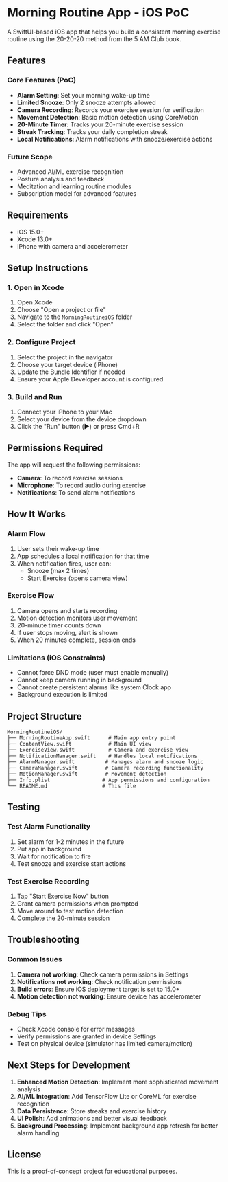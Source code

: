 # Morning Routine App - iOS PoC

A SwiftUI-based iOS app that helps you build a consistent morning exercise routine using the 20-20-20 method from the 5 AM Club book.

## Features

### Core Features (PoC)
- **Alarm Setting**: Set your morning wake-up time
- **Limited Snooze**: Only 2 snooze attempts allowed
- **Camera Recording**: Records your exercise session for verification
- **Movement Detection**: Basic motion detection using CoreMotion
- **20-Minute Timer**: Tracks your 20-minute exercise session
- **Streak Tracking**: Tracks your daily completion streak
- **Local Notifications**: Alarm notifications with snooze/exercise actions

### Future Scope
- Advanced AI/ML exercise recognition
- Posture analysis and feedback
- Meditation and learning routine modules
- Subscription model for advanced features

## Requirements

- iOS 15.0+
- Xcode 13.0+
- iPhone with camera and accelerometer

## Setup Instructions

### 1. Open in Xcode
1. Open Xcode
2. Choose "Open a project or file"
3. Navigate to the `MorningRoutineiOS` folder
4. Select the folder and click "Open"

### 2. Configure Project
1. Select the project in the navigator
2. Choose your target device (iPhone)
3. Update the Bundle Identifier if needed
4. Ensure your Apple Developer account is configured

### 3. Build and Run
1. Connect your iPhone to your Mac
2. Select your device from the device dropdown
3. Click the "Run" button (▶️) or press Cmd+R

## Permissions Required

The app will request the following permissions:
- **Camera**: To record exercise sessions
- **Microphone**: To record audio during exercise
- **Notifications**: To send alarm notifications

## How It Works

### Alarm Flow
1. User sets their wake-up time
2. App schedules a local notification for that time
3. When notification fires, user can:
   - Snooze (max 2 times)
   - Start Exercise (opens camera view)

### Exercise Flow
1. Camera opens and starts recording
2. Motion detection monitors user movement
3. 20-minute timer counts down
4. If user stops moving, alert is shown
5. When 20 minutes complete, session ends

### Limitations (iOS Constraints)
- Cannot force DND mode (user must enable manually)
- Cannot keep camera running in background
- Cannot create persistent alarms like system Clock app
- Background execution is limited

## Project Structure

```
MorningRoutineiOS/
├── MorningRoutineApp.swift      # Main app entry point
├── ContentView.swift            # Main UI view
├── ExerciseView.swift           # Camera and exercise view
├── NotificationManager.swift    # Handles local notifications
├── AlarmManager.swift          # Manages alarm and snooze logic
├── CameraManager.swift         # Camera recording functionality
├── MotionManager.swift         # Movement detection
├── Info.plist                 # App permissions and configuration
└── README.md                  # This file
```

## Testing

### Test Alarm Functionality
1. Set alarm for 1-2 minutes in the future
2. Put app in background
3. Wait for notification to fire
4. Test snooze and exercise start actions

### Test Exercise Recording
1. Tap "Start Exercise Now" button
2. Grant camera permissions when prompted
3. Move around to test motion detection
4. Complete the 20-minute session

## Troubleshooting

### Common Issues
1. **Camera not working**: Check camera permissions in Settings
2. **Notifications not working**: Check notification permissions
3. **Build errors**: Ensure iOS deployment target is set to 15.0+
4. **Motion detection not working**: Ensure device has accelerometer

### Debug Tips
- Check Xcode console for error messages
- Verify permissions are granted in device Settings
- Test on physical device (simulator has limited camera/motion)

## Next Steps for Development

1. **Enhanced Motion Detection**: Implement more sophisticated movement analysis
2. **AI/ML Integration**: Add TensorFlow Lite or CoreML for exercise recognition
3. **Data Persistence**: Store streaks and exercise history
4. **UI Polish**: Add animations and better visual feedback
5. **Background Processing**: Implement background app refresh for better alarm handling

## License

This is a proof-of-concept project for educational purposes. 